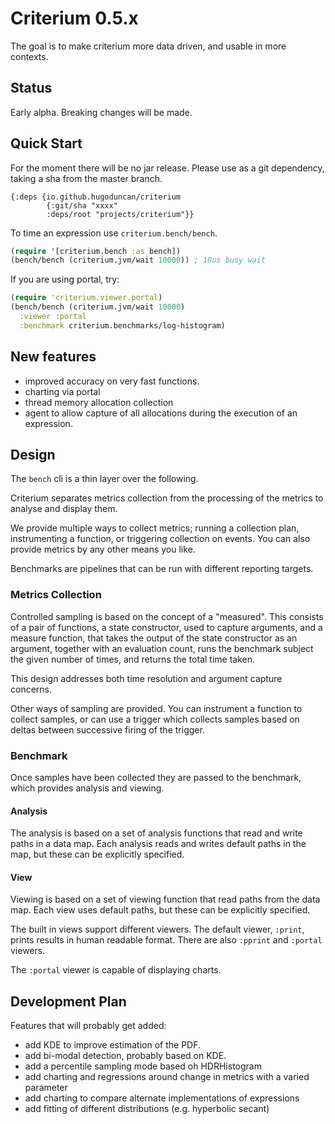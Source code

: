 # Criterium 0.5.x

The goal is to make criterium more data driven, and usable in more
contexts.

## Status

Early alpha.  Breaking changes will be made.

## Quick Start

For the moment there will be no jar release.  Please use as a git
dependency, taking a sha from the master branch.

```
{:deps {io.github.hugoduncan/criterium
        {:git/sha "xxxx"
        :deps/root "projects/criterium"}}
```

To time an expression use `criterium.bench/bench`.

```clojure
(require '[criterium.bench :as bench])
(bench/bench (criterium.jvm/wait 10000)) ; 10us busy wait
```

If you are using portal, try:

```clojure
(require 'criterium.viewer.portal)
(bench/bench (criterium.jvm/wait 10000)
  :viewer :portal
  :benchmark criterium.benchmarks/log-histogram)
```

## New features

- improved accuracy on very fast functions.
- charting via portal
- thread memory allocation collection
- agent to allow capture of all allocations during the execution of an
  expression.

## Design

The `bench` cli is a thin layer over the following.

Criterium separates metrics collection from the processing of the metrics
to analyse and display them.

We provide multiple ways to collect metrics; running a collection plan,
instrumenting a function, or triggering collection on events.  You can
also provide metrics by any other means you like.

Benchmarks are pipelines that can be run with different reporting
targets.

### Metrics Collection

Controlled sampling is based on the concept of a "measured".  This
consists of a pair of functions, a state constructor, used to capture
arguments, and a measure function, that takes the output of the state
constructor as an argument, together with an evaluation count, runs the
benchmark subject the given number of times, and returns the total time
taken.

This design addresses both time resolution and argument capture
concerns.

Other ways of sampling are provided.  You can instrument a function to
collect samples, or can use a trigger which collects samples based on
deltas between successive firing of the trigger.

### Benchmark

Once samples have been collected they are passed to the benchmark, which
provides analysis and viewing.

#### Analysis

The analysis is based on a set of analysis functions that read and write
paths in a data map.  Each analysis reads and writes default paths in
the map, but these can be explicitly specified.

#### View

Viewing is based on a set of viewing function that read paths from
the data map.  Each view uses default paths, but these can be
explicitly specified.

The built in views support different viewers.  The default viewer,
`:print`, prints results in human readable format.  There are also
`:pprint` and `:portal` viewers.

The `:portal` viewer is capable of displaying charts.

## Development Plan

Features that will probably get added:

- add KDE to improve estimation of the PDF.
- add bi-modal detection, probably based on KDE.
- add a percentile sampling mode based oh HDRHistogram
- add charting and regressions around change in metrics with a varied parameter
- add charting to compare alternate implementations of expressions
- add fitting of different distributions (e.g. hyperbolic secant)

